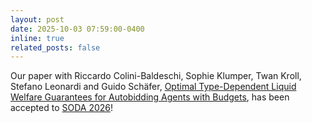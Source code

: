 ```yaml
---
layout: post
date: 2025-10-03 07:59:00-0400
inline: true
related_posts: false
---
```


Our paper with Riccardo Colini-Baldeschi, Sophie Klumper, Twan Kroll, Stefano Leonardi and Guido Schäfer, [Optimal Type-Dependent Liquid Welfare Guarantees for Autobidding Agents with Budgets](https://arxiv.org/abs/2506.20908), has been accepted to [SODA 2026](https://www.siam.org/conferences-events/siam-conferences/soda26/)!
